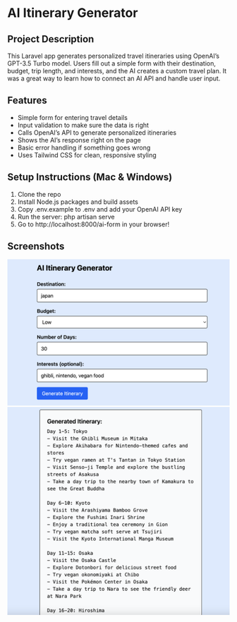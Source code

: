 # AI Itinerary Generator

## Project Description  
This Laravel app generates personalized travel itineraries using OpenAI’s GPT-3.5 Turbo model. Users fill out a simple form with their destination, budget, trip length, and interests, and the AI creates a custom travel plan. It was a great way to learn how to connect an AI API and handle user input.

## Features  
- Simple form for entering travel details  
- Input validation to make sure the data is right  
- Calls OpenAI’s API to generate personalized itineraries  
- Shows the AI’s response right on the page  
- Basic error handling if something goes wrong  
- Uses Tailwind CSS for clean, responsive styling  

## Setup Instructions (Mac & Windows)  

1. Clone the repo 
2. Install Node.js packages and build assets
3. Copy .env.example to .env and add your OpenAI API key
4. Run the server: php artisan serve
5. Go to http://localhost:8000/ai-form in your browser!

## Screenshots 
![Form screenshot](form-screenshot.png)
![Output screenshot](output-screenshot.png)



